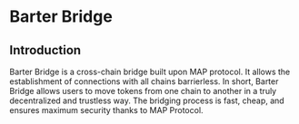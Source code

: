 # Barter Bridge

## Introduction
Barter Bridge is a cross-chain bridge built upon MAP protocol. It allows the establishment of connections with all chains barrierless. In short, Barter Bridge allows users to move tokens from one chain to another in a truly decentralized and trustless way. The bridging process is fast, cheap, and ensures maximum security thanks to MAP Protocol.